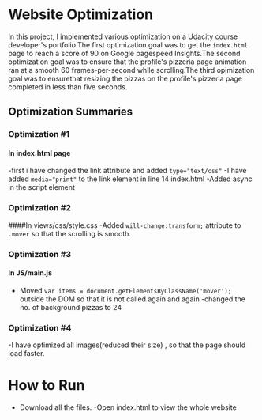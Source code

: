 # Website Optimization
 In this  project, I implemented various optimization on a Udacity course developer's portfolio.The first optimization goal was to get the `index.html` page to reach a score of 90 on Google pagespeed Insights.The second optimization goal was to ensure that the profile's pizzeria page animation ran at a smooth 60 frames-per-second while scrolling.The third opimization goal was to ensurethat resizing the pizzas on the profile's pizzeria page completed in less than five seconds.

 ## Optimization Summaries
 
 ### Optimization #1
 #### In index.html page
 -first i have changed the link attribute and added `type="text/css"`
 -I have added `media="print"` to the link element in line 14 index.html
 -Added async in the script element 
 
 ### Optimization #2
 ####In views/css/style.css
 -Added `will-change:transform;` attribute to `.mover` so that the scrolling is smooth.

 ### Optimization #3
 #### In JS/main.js
 - Moved `var items = document.getElementsByClassName('mover');` outside the DOM so that it is not called again and again
 -changed the no. of background pizzas to 24

 ### Optimization #4
 -I have optimized all images(reduced their size) , so that the page should load faster.

 # How to Run
 - Download all the files.
 -Open index.html to view the whole website 